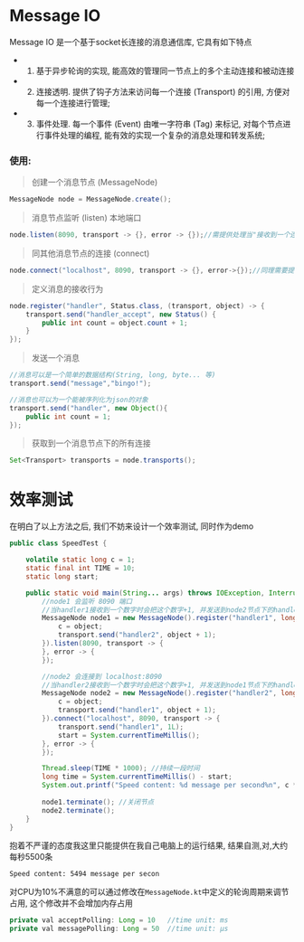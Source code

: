 # Message IO

Message IO 是一个基于socket长连接的消息通信库, 它具有如下特点

- 1. 基于异步轮询的实现, 能高效的管理同一节点上的多个主动连接和被动连接

- 2. 连接透明. 提供了钩子方法来访问每一个连接 (Transport) 的引用, 方便对每一个连接进行管理;

- 3. 事件处理. 每一个事件 (Event) 由唯一字符串 (Tag) 来标记, 对每个节点进行事件处理的编程, 能有效的实现一个复杂的消息处理和转发系统;

### 使用:

> 创建一个消息节点 (MessageNode) 

```java
MessageNode node = MessageNode.create();
```

> 消息节点监听 (listen) 本地端口

```java
node.listen(8090, transport -> {}, error -> {});//需提供处理当"接收到一个连接"和"检查到连接断开"的方法
```

> 同其他消息节点的连接 (connect)

```java
node.connect("localhost", 8090, transport -> {}, error->{});//同理需要提供"连接建立成功"和"连接未成功或断开"的方法
```

> 定义消息的接收行为

```java
node.register("handler", Status.class, (transport, object) -> {
    transport.send("handler_accept", new Status() {
        public int count = object.count + 1;
    }
});
```

> 发送一个消息

```java
//消息可以是一个简单的数据结构(String, long, byte... 等)
transport.send("message","bingo!");

//消息也可以为一个能被序列化为json的对象
transport.send("handler", new Object(){
    public int count = 1;
});
```

> 获取到一个消息节点下的所有连接

```java
Set<Transport> transports = node.transports();
```

# 效率测试

在明白了以上方法之后, 我们不妨来设计一个效率测试, 同时作为demo

```java
public class SpeedTest {

    volatile static long c = 1;
    static final int TIME = 10;
    static long start;

    public static void main(String... args) throws IOException, InterruptedException {
        //node1 会监听 8090 端口
        //当handler1接收到一个数字时会把这个数字+1, 并发送到node2节点下的handler2
        MessageNode node1 = new MessageNode().register("handler1", long.class, (transport, object) -> {
            c = object;
            transport.send("handler2", object + 1);
        }).listen(8090, transport -> {
        }, error -> {
        });

        //node2 会连接到 localhost:8090
        //当handler2接收到一个数字时会把这个数字+1, 并发送到node1节点下的handler1
        MessageNode node2 = new MessageNode().register("handler2", long.class, (transport, object) -> {
            c = object;
            transport.send("handler1", object + 1);
        }).connect("localhost", 8090, transport -> {
            transport.send("handler1", 1L);
            start = System.currentTimeMillis();
        }, error -> {
        });

        Thread.sleep(TIME * 1000); //持续一段时间
        long time = System.currentTimeMillis() - start;
        System.out.printf("Speed content: %d message per second%n", c * 1000 / time);//计算每秒的发信速度
       
        node1.terminate(); //关闭节点
        node2.terminate();
    }
}
```

抱着不严谨的态度我这里只能提供在我自己电脑上的运行结果, 结果自测,对,大约每秒5500条

```shell
Speed content: 5494 message per secon
```

对CPU为10%不满意的可以通过修改在`MessageNode.kt`中定义的轮询周期来调节占用, 这个修改并不会增加内存占用

```java
private val acceptPolling: Long = 10   //time unit: ms
private val messagePolling: Long = 50  //time unit: μs
```